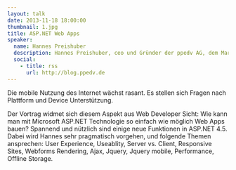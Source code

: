 ```yaml
---
layout: talk
date: 2013-11-18 18:00:00
thumbnail: 1.jpg
title: ASP.NET Web Apps
speaker:
  name: Hannes Preishuber
  description: Hannes Preishuber, ceo und Gründer der ppedv AG, dem Marktführer in Microsoft Developer Trainings. Seit dem Tod von Silverlight hat er sich wieder ASP.NET zugewandt.
  social:
    - title: rss
      url: http://blog.ppedv.de
---
```

Die mobile Nutzung des Internet wächst rasant. Es stellen sich Fragen nach Plattform und Device Unterstützung. 

Der Vortrag widmet sich diesem Aspekt aus Web Developer Sicht: Wie kann man mit Microsoft ASP.NET Technologie so einfach wie möglich Web Apps bauen? Spannend und nützlich sind einige neue Funktionen in ASP.NET 4.5. Dabei wird Hannes sehr pragmatisch vorgehen, und folgende Themen ansprechen: User Experience, Useablity, Server vs. Client, Responsive Sites, Webforms Rendering, Ajax, Jquery, Jquery mobile, Performance, Offline Storage.